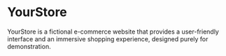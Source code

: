 # YourStore

YourStore is a fictional e-commerce website that provides a user-friendly interface and an immersive shopping experience, designed purely for demonstration.
